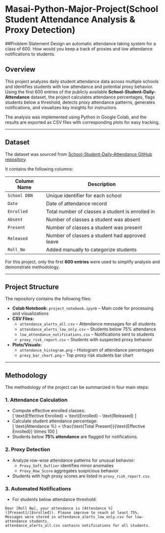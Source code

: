 # Masai-Python-Major-Project(School Student Attendance Analysis & Proxy Detection)

##Problem Statement
Design an automatic attendance taking system for a class of 600. How would you keep a  track of proxies and low attendance notifications to students. 

## Overview
This project analyzes daily student attendance data across multiple schools and identifies students with low attendance and potential proxy behavior. Using the first 600 entries of the publicly available **School-Student-Daily-Attendance** dataset, the project calculates attendance percentages, flags students below a threshold, detects proxy attendance patterns, generates notifications, and visualizes key insights for instructors.

The analysis was implemented using Python in Google Colab, and the results are exported as CSV files with corresponding plots for easy tracking.

---

## Dataset
The dataset was sourced from [School-Student-Daily-Attendance GitHub repository](https://github.com/sankarisubbulakshmi/School-Student-Daily-Attendance).  

It contains the following columns:

| Column Name | Description |
|------------|-------------|
| `School DBN` | Unique identifier for each school |
| `Date` | Date of attendance record |
| `Enrolled` | Total number of classes a student is enrolled in |
| `Absent` | Number of classes a student was absent |
| `Present` | Number of classes a student was present |
| `Released` | Number of classes a student had approved leave |
| `Roll_No` | Added manually to categorize students |

For this project, only the first **600 entries** were used to simplify analysis and demonstrate methodology.

---

## Project Structure
The repository contains the following files:  

- **Colab Notebook:** `project_notebook.ipynb` – Main code for processing and visualizations  
- **CSV Files:**  
  - `attendance_alerts_all.csv` – Attendance messages for all students  
  - `attendance_alerts_low_only.csv` – Students below 75% attendance  
  - `low_attendance_notifications.csv` – Notifications sent to students  
  - `proxy_risk_report.csv` – Students with suspected proxy behavior  
- **Plots/Visuals:**  
  - `attendance_histogram.png` – Histogram of attendance percentages  
  - `proxy_bar_chart.png` – Top proxy risk students bar chart  

---

## Methodology
The methodology of the project can be summarized in four main steps:

### 1. Attendance Calculation
- Compute effective enrolled classes:  
\[
\text{Effective Enrolled} = \text{Enrolled} - \text{Released}
\]  
- Calculate student attendance percentage:  
\[
\text{Attendance \%} = \frac{\text{Total Present}}{\text{Effective Enrolled}} \times 100
\]  
- Students below **75% attendance** are flagged for notifications.

### 2. Proxy Detection
- Analyze row-wise attendance patterns for unusual behavior:  
  - `Proxy_Soft_Outlier` identifies minor anomalies  
  - `Proxy_Row_Score` aggregates suspicious behavior  
- Students with high proxy scores are listed in `proxy_risk_report.csv`.

### 3. Automated Notifications
- For students below attendance threshold:  
```text
Dear [Roll No], your attendance is [Attendance %] ([Present]/[Enrolled]). Please improve to reach at least 75%.
Messages were stored in attendance_alerts_low_only.csv for low-attendance students.
attendance_alerts_all.csv contains notifications for all students.
